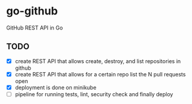 # go-github
GitHub REST API in Go

## TODO  
- [X] create REST API that allows create, destroy, and list repositories in github  
- [X] create REST API that allows for a certain repo list the N pull requests open  
- [X] deployment is done on minikube  
- [ ] pipeline for running tests, lint, security check and finally deploy  
